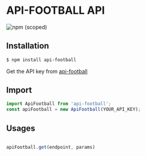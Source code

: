 # API-FOOTBALL API

![npm (scoped)](https://img.shields.io/npm/v/api-football.svg)

## Installation

```bash
$ npm install api-football
```

Get the API key from [api-football]

## Import

```js
import ApiFootball from 'api-football';
const apiFootball = new ApiFootball(YOUR_API_KEY);
```

## Usages

```js

apiFootball.get(endpoint, params)

```

[api-football]: https://rapidapi.com/api-sports/api/api-football